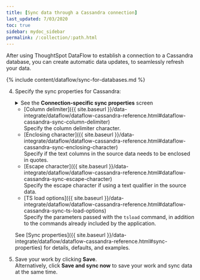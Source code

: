 ```yaml
---
title: [Sync data through a Cassandra connection]
last_updated: 7/03/2020
toc: true
sidebar: mydoc_sidebar
permalink: /:collection/:path.html
---
```

After using ThoughtSpot DataFlow to establish a connection to a Cassandra database, you can create automatic data updates, to seamlessly refresh your data.

{% include content/dataflow/sync-for-databases.md %}

4. Specify the sync properties for Cassandra:

   <details>
     <summary>See the <strong>Connection-specific sync properties</strong> screen</summary>
     <p><img src="../../images/dataflow-set-sync-properties-draft.png" alt="Enter sync details" /></p>
   </details>

   <!--![Enter connection details]({{ site.baseurl }}/images/dataflow-cassandra-sync.png "Enter connection details")-->

   * [Column delimiter]({{ site.baseurl }}/data-integrate/dataflow/dataflow-cassandra-reference.html#dataflow-cassandra-sync-column-delimiter)<br/>Specify the column delimiter character.
   * [Enclosing character]({{ site.baseurl }}/data-integrate/dataflow/dataflow-cassandra-reference.html#dataflow-cassandra-sync-enclosing-character)<br/>Specify if the text columns in the source data needs to be enclosed in quotes.
   * [Escape character]({{ site.baseurl }}/data-integrate/dataflow/dataflow-cassandra-reference.html#dataflow-cassandra-sync-escape-character)<br/>Specify the escape character if using a text qualifier in the source data.
   * [TS load options]({{ site.baseurl }}/data-integrate/dataflow/dataflow-cassandra-reference.html#dataflow-cassandra-sync-ts-load-options)<br/>Specify the parameters passed with the <code>tsload</code> command, in addition to the commands already included by the application.

   See [Sync properties]({{ site.baseurl }}/data-integrate/dataflow/dataflow-cassandra-reference.html#sync-properties) for details, defaults, and examples.

5. Save your work by clicking **Save**.<br/>Alternatively, click **Save and sync now** to save your work and sync data at the same time.
